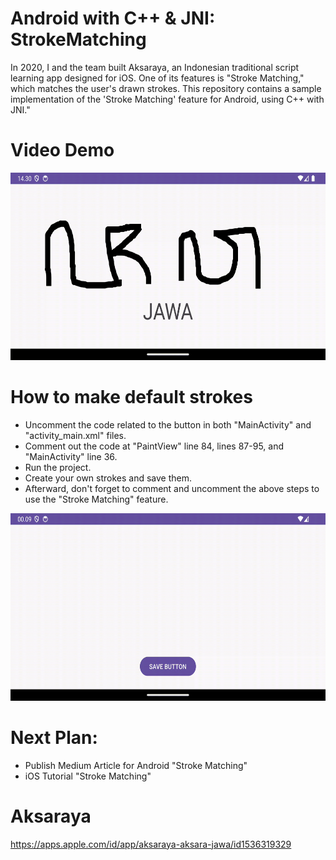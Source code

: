 # Android with C++ & JNI: StrokeMatching

In 2020, I and the team built Aksaraya, an Indonesian traditional script learning app designed for iOS. One of its features is "Stroke Matching," which matches the user's drawn strokes. This repository contains a sample implementation of the 'Stroke Matching' feature for Android, using C++ with JNI."

# Video Demo
<img src="Jawa.gif" width="600" height="300" />

# How to make default strokes
-  Uncomment the code related to the button in both "MainActivity" and "activity_main.xml" files.
- Comment out the code at "PaintView" line 84, lines 87-95, and "MainActivity" line 36.
- Run the project.
- Create your own strokes and save them.
- Afterward, don't forget to comment and uncomment the above steps to use the "Stroke Matching" feature.
<img src="default.gif" width="600" height="300" />

# Next Plan:
- Publish Medium Article for Android "Stroke Matching"
- iOS Tutorial "Stroke Matching"

# Aksaraya
https://apps.apple.com/id/app/aksaraya-aksara-jawa/id1536319329
